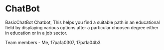 # ChatBot
BasicChatBot Chatbot, This helps you find a suitable path in an educational field by displaying various options after a particular choosen degree either in education or in a job sector.

Team members - Me, 17pa1a0307, 17pa1a04b3
